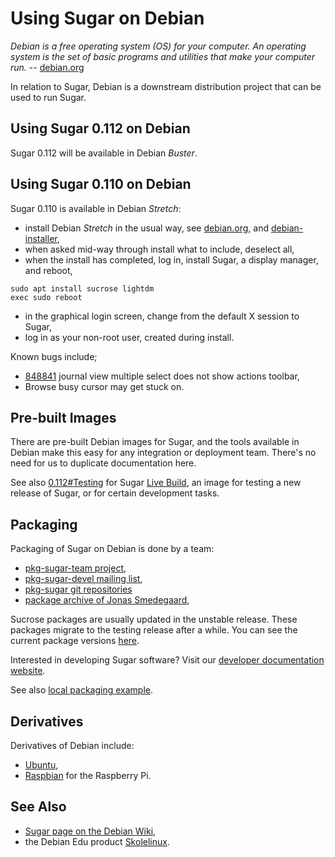 Using Sugar on Debian
=====================

*Debian is a free operating system (OS) for your computer. An operating system is the set of basic programs and utilities that make your computer run.* -- [debian.org](https://www.debian.org/)

In relation to Sugar, Debian is a downstream distribution project that can be used to run Sugar.

Using Sugar 0.112 on Debian
---------------------------

Sugar 0.112 will be available in Debian *Buster*.

Using Sugar 0.110 on Debian
---------------------------

Sugar 0.110 is available in Debian *Stretch*:

-   install Debian *Stretch* in the usual way, see [debian.org](https://www.debian.org/), and [debian-installer](https://www.debian.org/releases/stretch/debian-installer/),
-   when asked mid-way through install what to include, deselect all,
-   when the install has completed, log in, install Sugar, a display manager, and reboot,

```
sudo apt install sucrose lightdm
exec sudo reboot
```

-   in the graphical login screen, change from the default X session to Sugar,
-   log in as your non-root user, created during install.

Known bugs include;

-   [848841](https://bugs.debian.org/cgi-bin/bugreport.cgi?bug=848841) journal view multiple select does not show actions toolbar,
-   Browse busy cursor may get stuck on.

Pre-built Images
----------------

There are pre-built Debian images for Sugar, and the tools available in Debian make this easy for any integration or deployment team. There's no need for us to duplicate documentation here.

See also [0.112\#Testing](http://wiki.sugarlabs.org/go/0.112#Testing "wikilink") for Sugar [Live Build](http://wiki.sugarlabs.org/go/Live_Build "wikilink"), an image for testing a new release of Sugar, or for certain development tasks.

Packaging
---------

Packaging of Sugar on Debian is done by a team:

-   [pkg-sugar-team project](https://salsa.debian.org/pkg-sugar-team),
-   [pkg-sugar-devel mailing list](https://lists.alioth.debian.org/mailman/listinfo/pkg-sugar-devel),
-   [pkg-sugar git repositories](https://salsa.debian.org/pkg-sugar-team/sugar)
-   [package archive of Jonas Smedegaard](http://debian.jones.dk/pkg/sugar_/),

Sucrose packages are usually updated in the unstable release. These packages migrate to the testing release after a while. You can see the current package versions [here](http://packages.debian.org/search?keywords=sugar&searchon=names&suite=all&section=all).

Interested in developing Sugar software?  Visit our [developer documentation website](http://developer.sugarlabs.org/).

See also [local packaging example](debian-packaging-example.md).

Derivatives
-----------

Derivatives of Debian include:

-   [Ubuntu](ubuntu.md),
-   [Raspbian](raspbian.md) for the Raspberry Pi.

See Also
--------

-   [Sugar page on the Debian Wiki](https://wiki.debian.org/Sugar),
-   the Debian Edu product [Skolelinux](http://wiki.sugarlabs.org/go/Skolelinux).

